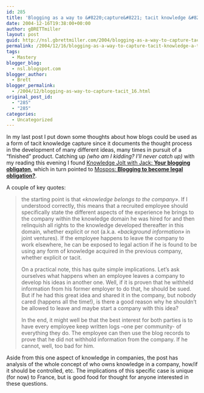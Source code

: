 ```yaml
---
id: 285
title: 'Blogging as a way to &#8220;capture&#8221; tacit knowledge &#8211; a twist'
date: 2004-12-16T19:38:00+00:00
author: gBRETTmiller
layout: post
guid: http://nsl.gbrettmiller.com/2004/blogging-as-a-way-to-capture-tacit-knowledge-a-twist
permalink: /2004/12/16/blogging-as-a-way-to-capture-tacit-knowledge-a-twist/
tags:
  - Mastery
blogger_blog:
  - nsl.blogspot.com
blogger_author:
  - Brett
blogger_permalink:
  - /2004/12/blogging-as-way-to-capture-tacit_16.html
original_post_id:
  - "285"
  - "285"
categories:
  - Uncategorized
---
```

In my last post I put down some thoughts about how blogs could be used as a form of tacit knowledge capture since it documents the thought process in the development of many different ideas, many times in pursuit of a &#8220;finished&#8221; product. Catching up _(who am I kidding? I&#8217;ll never catch up)_ with my reading this evening I found [Knowledge Jolt with Jack: **Your blogging obligaton**](http://jackvinson.com/archives/2004/12/14/your_blogging_obligaton.html), which in turn pointed to [Mospos: **Blogging to become legal obligation?**](http://blog.mopsos.com/archives/000159.html). 

A couple of key quotes: 

> the starting point is that _«knowledge belongs to the company»_. If I understood correctly, this means that a recruited employee should specifically state the different aspects of the experience he brings to the company within the knowledge domain he was hired for and then relinquish all rights to the knowledge developed thereafter in this domain, whether explicit or not (a.k.a. _«background information»_ in joint ventures). If the employee happens to leave the company to work elsewhere, he can be exposed to legal action if he is found to be using any form of knowledge acquired in the previous company, whether explicit or tacit.
> 
> On a practical note, this has quite simple implications. Let&#8217;s ask ourselves what happens when an employee leaves a company to develop his ideas in another one. Well, if it is proven that he withheld information from his former employer to do that, he should be sued. But if he had this great idea and shared it in the company, but nobody cared (happens all the time!), is there a good reason why he shouldn&#8217;t be allowed to leave and maybe start a company with this idea?
> 
> In the end, it might well be that the best interest for both parties is to have every employee keep written logs –one per community- of everything they do. The employee can then use the blog records to prove that he did not withhold information from the company. If he cannot, well, too bad for him.

Aside from this one aspect of knowledge in companies, the post has analysis of the whole concept of who owns knowledge in a company, how/if it should be controlled, etc. The implications of this specific case is unique (for now) to France, but is good food for thought for anyone interested in these questions.